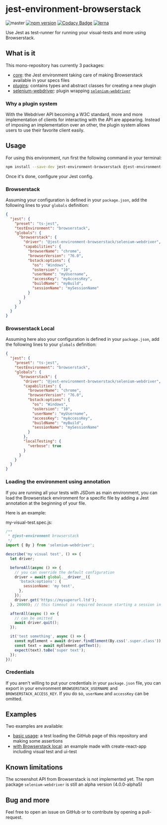 # jest-environment-browserstack

![master](https://github.com/taktakpeops/jest-environment-browserstack/workflows/master/badge.svg) [![npm version](http://img.shields.io/npm/v/jest-environment-browserstack.svg?style=flat)](https://npmjs.org/package/jest-environment-browserstack 'View this project on npm') [![Codacy Badge](https://api.codacy.com/project/badge/Grade/7b1839cead7743a69be711dd6c1c022c)](https://www.codacy.com/manual/taktakpeops/jest-environment-browserstack?utm_source=github.com&utm_medium=referral&utm_content=taktakpeops/jest-environment-browserstack&utm_campaign=Badge_Grade) [![lerna](https://img.shields.io/badge/maintained%20with-lerna-cc00ff.svg)](https://lerna.js.org/)

Use Jest as test-runner for running your visual-tests and more using Browserstack.

## What is it

This mono-repository has currently 3 packages:

- [core](https://github.com/taktakpeops/jest-environment-browserstack/tree/master/packages/core): the Jest environment taking care of making Browserstack available in your specs files
- [plugins](https://github.com/taktakpeops/jest-environment-browserstack/tree/master/packages/plugins): contains types and abstract classes for creating a new plugin
- [selenium-webdriver](https://github.com/taktakpeops/jest-environment-browserstack/tree/master/packages/selenium-webdriver): plugin wrapping [`selenium-webdriver`](https://www.npmjs.com/package/selenium-webdriver)

### Why a plugin system

With the Webdriver API becoming a W3C standard, more and more implementation of clients for interacting with the API are appearing. Instead of imposing an implementation over an other, the plugin system allows users to use their favorite client easily.

## Usage

For using this environment, run first the following command in your terminal:

```bash
npm install --save-dev jest-environment-browserstack @jest-environment-browserstack/selenium-webdriver
```

Once it's done, configure your Jest config.

### Browserstack

Assuming your configuration is defined in your `package.json`, add the following lines to your `globals` definition:

```json
{
  "jest": {
    "preset": "ts-jest",
    "testEnvironment": "browserstack",
    "globals": {
      "browserstack": {
        "driver": "@jest-environment-browserstack/selenium-webdriver",
        "capabilities": {
          "browserName": "chrome",
          "browserVersion": "76.0",
          "bstack:options": {
            "os": "Windows",
            "osVersion": "10",
            "userName": "myUsername",
            "accessKey": "myAccessKey",
            "buildName": "myBuild",
            "sessionName": "mySessionName"
          }
        }
      }
    }
  }
}
```

### Browserstack Local

Assuming here also your configuration is defined in your `package.json`, add the following lines to your `globals` definition:

```json
{
  "jest": {
    "preset": "ts-jest",
    "testEnvironment": "browserstack",
    "globals": {
      "browserstack": {
        "driver": "@jest-environment-browserstack/selenium-webdriver",
        "capabilities": {
          "browserName": "chrome",
          "browserVersion": "76.0",
          "bstack:options": {
            "os": "Windows",
            "osVersion": "10",
            "userName": "myUsername",
            "accessKey": "myAccessKey",
            "buildName": "myBuild",
            "sessionName": "mySessionName"
          }
        },
        "localTesting": {
          "verbose": true
        }
      }
    }
  }
}
```

### Loading the environment using annotation

If you are running all your tests with JSDom as main environment, you can load the Browserstack environment for a specific file by adding a Jest annotation at the beginning of your file.

Here is an example:

my-visual-test.spec.js:

```javascript
/**
 * @jest-environment browserstack
 */
import { By } from 'selenium-webdriver';

describe('my visual test', () => {
  let driver;

  beforeAll(async () => {
    // you can override the default configuration
    driver = await global.__driver__({
      'bstack:options': {
        sessionName: 'my test',
      },
    });
    driver.get('https://mysuperurl.ltd');
  }, 20000); // this timeout is required because starting a session in Browserstack can take ages

  afterAll(async () => {
    // can be omitted
    await driver.quit();
  });

  it('test something', async () => {
    const myElement = await driver.findElement(By.css('.super.class'));
    const text = await myElement.getText();
    expect(text).toBe('super text');
  });
});
```

### Credentials

If you aren't willing to put your credentials in your `package.json` file, you can export in your environment `BROWSERSTACK_USERNAME` and `BROWSERSTACK_ACCESS_KEY`. If you do so, `userName` and `accessKey` can be omitted.

## Examples

Two examples are available:

- [basic usage](https://github.com/taktakpeops/jest-environment-browserstack/tree/master/examples/basic-usage): a test loading the GitHub page of this repository and making some assertions
- [with Browserstack local](https://github.com/taktakpeops/jest-environment-browserstack/tree/master/examples/with-bs-local): an example made with create-react-app including visual test and ui-test

## Known limitations

The screenshot API from Browserstack is not implemented yet.
The npm package `selenium-webdriver` is still an alpha version (4.0.0-alpha5)

## Bug and more

Feel free to open an issue on GitHub or to contribute by opening a pull-request.

